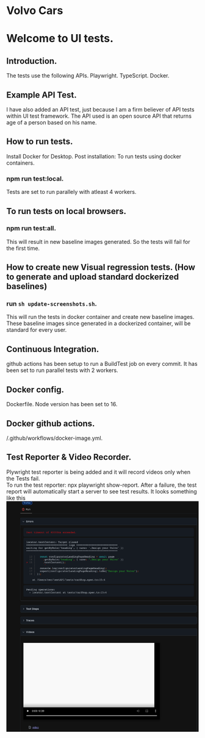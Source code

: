 # Volvo Cars
# Welcome to UI tests. 
## Introduction. 
The tests use the following APIs. 
 Playwright. 
 TypeScript. 
 Docker. 
## Example API Test. 
I have also added an API test, just because I am a firm believer of API tests within UI test framework. The API used is an open source API that returns age of a person based on his name. 
## How to run tests. 
 Install Docker for Desktop. 
 Post installation: To run tests using docker containers. 
### npm run test:local.
 Tests are set to run parallely with atleast 4 workers. 
## To run tests on local browsers. 
### npm run test:all. 
 This will result in new baseline images generated. So the tests will fail for the first time.  
## How to create new Visual regression tests. (How to generate and upload standard dockerized baselines)
### run `sh update-screenshots.sh`. 
 This will run the tests in docker container and create new baseline images. These baseline images since generated in a dockerized container, will be standard for every user.
## Continuous Integration. 
 github actions has been setup to run a BuildTest job on every commit. It has been set to run parallel tests with 2 workers. 

## Docker config. 
 Dockerfile. 
 Node version has been set to 16. 

## Docker github actions.  
 /.github/workflows/docker-image.yml. 
 ## Test Reporter & Video Recorder. 
 Plywright test reporter is being added and it will record videos only when the Tests fail.  
 To run the test reporter:  npx playwright show-report. 
 After a failure, the test report will automatically start a server to see test results. 
It looks something like this
![Alt text](testReporter.png?raw=true "Title")

 
